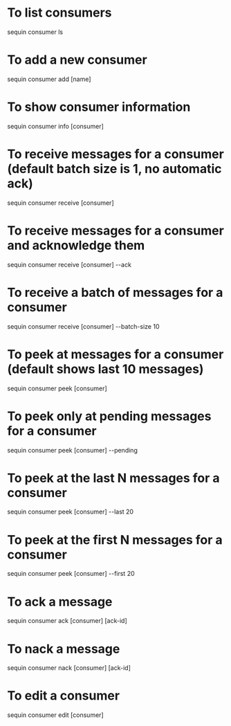 # To list consumers

sequin consumer ls

# To add a new consumer

sequin consumer add [name]

# To show consumer information

sequin consumer info [consumer]

# To receive messages for a consumer (default batch size is 1, no automatic ack)

sequin consumer receive [consumer]

# To receive messages for a consumer and acknowledge them

sequin consumer receive [consumer] --ack

# To receive a batch of messages for a consumer

sequin consumer receive [consumer] --batch-size 10

# To peek at messages for a consumer (default shows last 10 messages)

sequin consumer peek [consumer]

# To peek only at pending messages for a consumer

sequin consumer peek [consumer] --pending

# To peek at the last N messages for a consumer

sequin consumer peek [consumer] --last 20

# To peek at the first N messages for a consumer

sequin consumer peek [consumer] --first 20

# To ack a message

sequin consumer ack [consumer] [ack-id]

# To nack a message

sequin consumer nack [consumer] [ack-id]

# To edit a consumer

sequin consumer edit [consumer]
